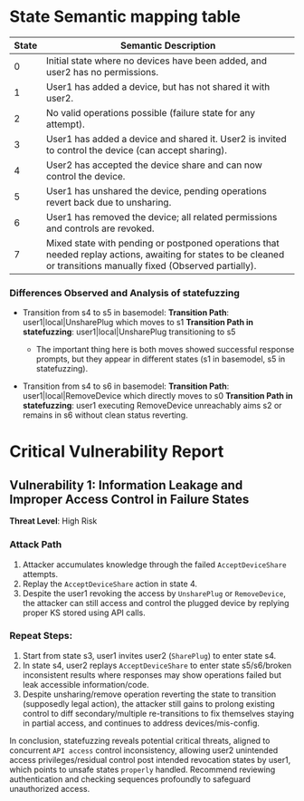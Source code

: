# State Semantic mapping table

State | Semantic Description
-----|---------
0 | Initial state where no devices have been added, and user2 has no permissions.
1 | User1 has added a device, but has not shared it with user2.
2 | No valid operations possible (failure state for any attempt).
3 | User1 has added a device and shared it. User2 is invited to control the device (can accept sharing).
4 | User2 has accepted the device share and can now control the device.
5 | User1 has unshared the device, pending operations revert back due to unsharing.
6 | User1 has removed the device; all related permissions and controls are revoked.
7 | Mixed state with pending or postponed operations that needed replay actions, awaiting for states to be cleaned or transitions manually fixed (Observed partially).

### Differences Observed and Analysis of statefuzzing

- Transition from s4 to s5 in basemodel:
  **Transition Path**: user1|local|UnsharePlug which moves to s1
  **Transition Path in statefuzzing**: user1|local|UnsharePlug transitioning to s5

  - The important thing here is both moves showed successful response prompts, but they appear in different states (s1 in basemodel, s5 in statefuzzing).

- Transition from s4 to s6 in basemodel:
  **Transition Path**: user1|local|RemoveDevice which directly moves to s0
  **Transition Path in statefuzzing**: user1 executing RemoveDevice unreachably aims s2 or remains in s6 without clean status reverting.

# Critical Vulnerability Report

## Vulnerability 1: Information Leakage and Improper Access Control in Failure States
**Threat Level**: High Risk

### Attack Path
1. Attacker accumulates knowledge through the failed `AcceptDeviceShare` attempts.
2. Replay the `AcceptDeviceShare` action in state 4.
3. Despite the user1 revoking the access by `UnsharePlug` or `RemoveDevice`, the attacker can still access and control the plugged device by replying proper KS stored using API calls.

### Repeat Steps:
1. Start from state s3, user1 invites user2 (`SharePlug`) to enter state s4.
2. In state s4, user2 replays `AcceptDeviceShare` to enter state s5/s6/broken inconsistent results where responses may show operations failed but leak accessible information/code.
3. Despite unsharing/remove operation reverting the state to transition (supposedly legal action), the attacker still gains to prolong existing control to diff secondary/multiple re-transitions to fix themselves staying in partial access, and continues to address devices/mis-config.

In conclusion, statefuzzing reveals potential critical threats, aligned to concurrent `API access` control inconsistency, allowing user2 unintended access privileges/residual control post intended revocation states by user1, which points to unsafe states `properly` handled. Recommend reviewing authentication and checking sequences profoundly to safeguard unauthorized access.
